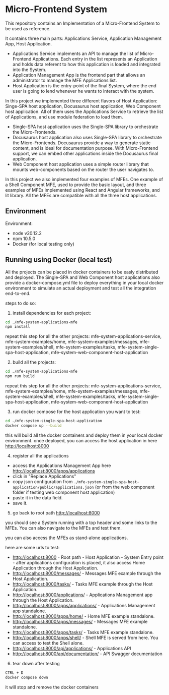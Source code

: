 # Micro-Frontend System

This repository contains an Implementation of a Micro-Frontend System to be used as reference.

It contains three main parts: Applications Service, Application Management App, Host Application.

- Applications Service implements an API to manage the list of Micro-Frontend Applications.
  Each entry in the list represents an Application and holds data referent to how this application is loaded and integrated into the System.
- Application Management App is the frontend part that allows an administrator to manage the MFE Applications list.
- Host Application is the entry-point of the final System, where the end user is going to lend whenever he wants to interact with the system.

In this project we implemented three different flavors of Host Application: Singe-SPA host application, Docusaurus host application, Web Component host application.
All of them uses the Applications Service to retrieve the list of Applications, and use module federation to load them.

- Single-SPA host application uses the Single-SPA library to orchestrate the Micro-Frontends.
- Docusaurus host application also uses Single-SPA library to orchestrate the Micro-Frontends. Docusaurus provide a way to generate static content, and is ideal for documentation purpose. With Micro-Frontend support, we can embed other applications inside the Docusaurus final application.
- Web Component host application uses a simple router library that mounts web-components based on the router the user navigates to.

In this project we also implemented four examples of MFEs. One example of a Shell Component MFE, used to provide the basic layout, and three examples of MFEs implemented using React and Angular frameworks, and lit library.
All the MFEs are compatible with all the three host applications.

## Environment

Environment:

- node v20.12.2
- npm 10.5.0
- Docker (for local testing only)

## Running using Docker (local test)

All the projects can be placed in docker containers to be easly distributed and deployed.
The Single-SPA and Web Component host applications also provide a docker-compose.yml file to deploy everything in your local docker environment to simulate an actual deployment and test all the integration end-to-end.

steps to do so:

1. install dependencies for each project:

```bash
cd ./mfe-system-applications-mfe
npm install
```

repeat this step for all the other projects: mfe-system-applications-service, mfe-system-examples/home, mfe-system-examples/messages, mfe-system-examples/shell, mfe-system-examples/tasks, mfe-system-single-spa-host-application, mfe-system-web-component-host-application

2. build all the projects:

```bash
cd ./mfe-system-applications-mfe
npm run build
```

repeat this step for all the other projects: mfe-system-applications-service, mfe-system-examples/home, mfe-system-examples/messages, mfe-system-examples/shell, mfe-system-examples/tasks, mfe-system-single-spa-host-application, mfe-system-web-component-host-application

3. run docker compose for the host application you want to test:

```bash
cd ./mfe-system-single-spa-host-application
docker compose up --build
```

this will build all the docker containers and deploy them in your local docker environment.
once deployed, you can access the host application in here [http://localhost:8000](http://localhost:8000)

4. register all the applications

- access the Applications Management App here [http://localhost:8000/apps/applications](http://localhost:8000/apps/applications)
- click in "Replace Applications"
- copy json configuration from `./mfe-system-single-spa-host-application/public/applications.json` (or from the web component folder if testing web component host application)
- paste it in the data field.
- save it.

5. go back to root path [http://localhost:8000](http://localhost:8000)

you should see a System running with a top header and some links to the MFEs.
You can also navigate to the MFEs and test them.

you can also access the MFEs as stand-alone applications.

here are some urls to test:

- [http://localhost:8000](http://localhost:8000) - Root path - Host Application - System Entry point - after applications configuration is placed, it also access Home Application through the Host Application.
- [http://localhost:8000/messages/](http://localhost:8000/messages/) - Messages MFE example through the Host Application.
- [http://localhost:8000/tasks/](http://localhost:8000/tasks/) - Tasks MFE example through the Host Application.
- [http://localhost:8000/applications/](http://localhost:8000/applications/) - Applications Management app through the Host Application.
- [http://localhost:8000/apps/applications/](http://localhost:8000/apps/applications/) - Applications Management app standalone.
- [http://localhost:8000/apps/home/](http://localhost:8000/apps/home/) - Home MFE example standalone.
- [http://localhost:8000/apps/messages/](http://localhost:8000/apps/messages/) - Messages MFE example standalone.
- [http://localhost:8000/apps/tasks/](http://localhost:8000/apps/tasks/) - Tasks MFE example standalone.
- [http://localhost:8000/apps/shell/](http://localhost:8000/apps/shell/) - Shell MFE is served from here. You can access to test the Shell alone.
- [http://localhost:8000/api/applications/](http://localhost:8000/api/applications/) - Applications API
- [http://localhost:8000/api/documentation/](http://localhost:8000/api/documentation/) - API Swagger documentation

6. tear down after testing

```bash
CTRL + D
docker compose down
```

it will stop and remove the docker containers
